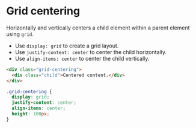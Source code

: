 # Grid centering

Horizontally and vertically centers a child element within a parent element using `grid`.

* Use `display: grid` to create a grid layout.
* Use `justify-content: center` to center the child horizontally.
* Use `align-items: center` to center the child vertically.

```html
<div class="grid-centering">
  <div class="child">Centered content.</div>
</div>
```

```css
.grid-centering {
  display: grid;
  justify-content: center;
  align-items: center;
  height: 100px;
}
```
